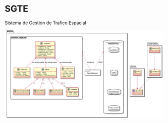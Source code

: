 # SGTE
Sistema de Gestion de Trafico Espacial

![Alt text](ClassDiagram.png?raw=true "Diagrama de clases")
